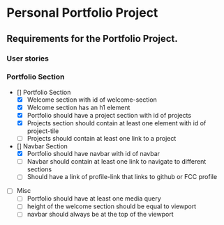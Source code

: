 # Personal Portfolio Project

## Requirements for the Portfolio Project.

### User stories

### Portfolio Section

- [] Portfolio Section
    - [x] Welcome section with id of welcome-section
    - [x] Welcome section has an h1 element
    - [x] Portfolio should have a project section with id of projects
    - [x] Projects section should contain at least one element with id of project-tile
    - [ ] Projects should contain at least one link to a project

- [] Navbar Section
    - [x] Portfolio should have navbar with id of navbar
    - [ ] Navbar should contain at least one link to navigate to different sections
    - [ ] Should have a link of profile-link that links to github or FCC profile

- [ ] Misc
    - [ ] Portfolio should have at least one media query
    - [ ] height of the welcome section should be equal to viewport
    - [ ] navbar should always be at the top of the viewport
